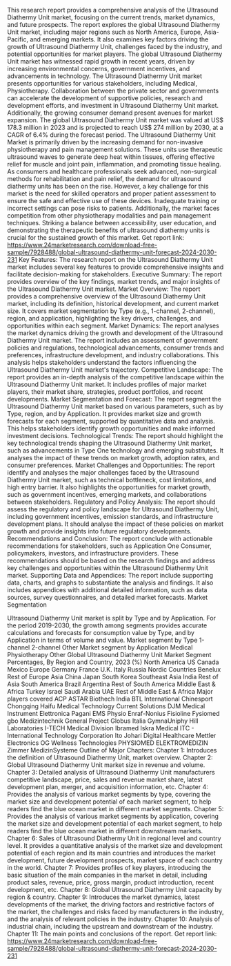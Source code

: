 This research report provides a comprehensive analysis of the Ultrasound Diathermy Unit market, focusing on the current trends, market dynamics, and future prospects. The report explores the global Ultrasound Diathermy Unit market, including major regions such as North America, Europe, Asia-Pacific, and emerging markets. It also examines key factors driving the growth of Ultrasound Diathermy Unit, challenges faced by the industry, and potential opportunities for market players.
The global Ultrasound Diathermy Unit market has witnessed rapid growth in recent years, driven by increasing environmental concerns, government incentives, and advancements in technology. The Ultrasound Diathermy Unit market presents opportunities for various stakeholders, including Medical, Physiotherapy. Collaboration between the private sector and governments can accelerate the development of supportive policies, research and development efforts, and investment in Ultrasound Diathermy Unit market. Additionally, the growing consumer demand present avenues for market expansion.
The global Ultrasound Diathermy Unit market was valued at US$ 178.3 million in 2023 and is projected to reach US$ 274 million by 2030, at a CAGR of 6.4% during the forecast period.
The Ultrasound Diathermy Unit Market is primarily driven by the increasing demand for non-invasive physiotherapy and pain management solutions. These units use therapeutic ultrasound waves to generate deep heat within tissues, offering effective relief for muscle and joint pain, inflammation, and promoting tissue healing. As consumers and healthcare professionals seek advanced, non-surgical methods for rehabilitation and pain relief, the demand for ultrasound diathermy units has been on the rise. However, a key challenge for this market is the need for skilled operators and proper patient assessment to ensure the safe and effective use of these devices. Inadequate training or incorrect settings can pose risks to patients. Additionally, the market faces competition from other physiotherapy modalities and pain management techniques. Striking a balance between accessibility, user education, and demonstrating the therapeutic benefits of ultrasound diathermy units is crucial for the sustained growth of this market.
Get report link: https://www.24marketresearch.com/download-free-sample/7928488/global-ultrasound-diathermy-unit-forecast-2024-2030-231 
Key Features:
The research report on the Ultrasound Diathermy Unit market includes several key features to provide comprehensive insights and facilitate decision-making for stakeholders.
Executive Summary: The report provides overview of the key findings, market trends, and major insights of the Ultrasound Diathermy Unit market.
Market Overview: The report provides a comprehensive overview of the Ultrasound Diathermy Unit market, including its definition, historical development, and current market size. It covers market segmentation by Type (e.g., 1-channel, 2-channel), region, and application, highlighting the key drivers, challenges, and opportunities within each segment.
Market Dynamics: The report analyses the market dynamics driving the growth and development of the Ultrasound Diathermy Unit market. The report includes an assessment of government policies and regulations, technological advancements, consumer trends and preferences, infrastructure development, and industry collaborations. This analysis helps stakeholders understand the factors influencing the Ultrasound Diathermy Unit market's trajectory.
Competitive Landscape: The report provides an in-depth analysis of the competitive landscape within the Ultrasound Diathermy Unit market. It includes profiles of major market players, their market share, strategies, product portfolios, and recent developments.
Market Segmentation and Forecast: The report segment the Ultrasound Diathermy Unit market based on various parameters, such as by Type, region, and by Application. It provides market size and growth forecasts for each segment, supported by quantitative data and analysis. This helps stakeholders identify growth opportunities and make informed investment decisions.
Technological Trends: The report should highlight the key technological trends shaping the Ultrasound Diathermy Unit market, such as advancements in Type One technology and emerging substitutes. It analyses the impact of these trends on market growth, adoption rates, and consumer preferences.
Market Challenges and Opportunities: The report identify and analyses the major challenges faced by the Ultrasound Diathermy Unit market, such as technical bottleneck, cost limitations, and high entry barrier. It also highlights the opportunities for market growth, such as government incentives, emerging markets, and collaborations between stakeholders.
Regulatory and Policy Analysis: The report should assess the regulatory and policy landscape for Ultrasound Diathermy Unit, including government incentives, emission standards, and infrastructure development plans. It should analyse the impact of these policies on market growth and provide insights into future regulatory developments.
Recommendations and Conclusion: The report conclude with actionable recommendations for stakeholders, such as Application One Consumer, policymakers, investors, and infrastructure providers. These recommendations should be based on the research findings and address key challenges and opportunities within the Ultrasound Diathermy Unit market.
Supporting Data and Appendices: The report include supporting data, charts, and graphs to substantiate the analysis and findings. It also includes appendices with additional detailed information, such as data sources, survey questionnaires, and detailed market forecasts.
Market Segmentation

Ultrasound Diathermy Unit market is split by Type and by Application. For the period 2019-2030, the growth among segments provides accurate calculations and forecasts for consumption value by Type, and by Application in terms of volume and value.
Market segment by Type
1-channel
2-channel
Other
Market segment by Application
Medical
Physiotherapy
Other
Global Ultrasound Diathermy Unit Market Segment Percentages, By Region and Country, 2023 (%)
North America
US
Canada
Mexico
Europe
Germany
France
U.K.
Italy
Russia
Nordic Countries
Benelux
Rest of Europe
Asia
China
Japan
South Korea
Southeast Asia
India
Rest of Asia
South America
Brazil
Argentina
Rest of South America
Middle East & Africa
Turkey
Israel
Saudi Arabia
UAE
Rest of Middle East & Africa
Major players covered
ACP
ASTAR
Biothech India
BTL International
Chinesport
Chongqing Haifu Medical Technology
Current Solutions
DJM Medical Instrument
Elettronica Pagani
EMS Physio
Enraf-Nonius
Fisioline
Fysiomed
gbo Medizintechnik
General Project
Globus Italia
GymnaUniphy
Hill Laboratories
I-TECH Medical Division
Ibramed
Iskra Medical
ITC - International Technology Corporation
Ito
Johari Digital Healthcare
Mettler Electronics
OG Wellness Technologies
PHYSIOMED ELEKTROMEDIZIN
Zimmer MedizinSysteme
Outline of Major Chapters:
Chapter 1: Introduces the definition of Ultrasound Diathermy Unit, market overview.
Chapter 2: Global Ultrasound Diathermy Unit market size in revenue and volume.
Chapter 3: Detailed analysis of Ultrasound Diathermy Unit manufacturers competitive landscape, price, sales and revenue market share, latest development plan, merger, and acquisition information, etc.
Chapter 4: Provides the analysis of various market segments by type, covering the market size and development potential of each market segment, to help readers find the blue ocean market in different market segments.
Chapter 5: Provides the analysis of various market segments by application, covering the market size and development potential of each market segment, to help readers find the blue ocean market in different downstream markets.
Chapter 6: Sales of Ultrasound Diathermy Unit in regional level and country level. It provides a quantitative analysis of the market size and development potential of each region and its main countries and introduces the market development, future development prospects, market space of each country in the world.
Chapter 7: Provides profiles of key players, introducing the basic situation of the main companies in the market in detail, including product sales, revenue, price, gross margin, product introduction, recent development, etc.
Chapter 8: Global Ultrasound Diathermy Unit capacity by region & country.
Chapter 9: Introduces the market dynamics, latest developments of the market, the driving factors and restrictive factors of the market, the challenges and risks faced by manufacturers in the industry, and the analysis of relevant policies in the industry.
Chapter 10: Analysis of industrial chain, including the upstream and downstream of the industry.
Chapter 11: The main points and conclusions of the report.
Get report link: https://www.24marketresearch.com/download-free-sample/7928488/global-ultrasound-diathermy-unit-forecast-2024-2030-231 
